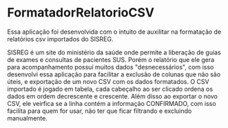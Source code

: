 # FormatadorRelatorioCSV

Essa aplicação foi desenvolvida com o intuito de auxilitar na formatação de relatórios csv importados do SISREG.

SISREG é um site do ministério da saúde onde permite a liberação de guias de exames e consultas de pacientes SUS. Porém o relatório que ele gera para acompanhamento possuí muitos dados "desnecessários", com isso desenvolvi essa aplicação para facilitar a exclusão de colunas que não são úteis, e exportação de um novo CSV com os dados formatados. O CSV importado é jogado em tabela, cada cabeçalho ao ser clicado ordena os dados em ordem decrescente e crescente. Além disso ao exportar o novo CSV, ele veirfica se a linha contém a informação CONFIRMADO, com isso facilita para quem for usar, não ter que ficar filtrando e excluindo manualmente.
